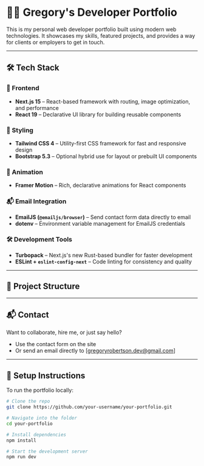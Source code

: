 # 🧑‍💻 Gregory's Developer Portfolio

This is my personal web developer portfolio built using modern web technologies. It showcases my skills, featured projects, and provides a way for clients or employers to get in touch.

---

## 🛠 Tech Stack

### 🚀 Frontend

- **Next.js 15** – React-based framework with routing, image optimization, and performance
- **React 19** – Declarative UI library for building reusable components

### 🎨 Styling

- **Tailwind CSS 4** – Utility-first CSS framework for fast and responsive design
- **Bootstrap 5.3** – Optional hybrid use for layout or prebuilt UI components

### 🧩 Animation

- **Framer Motion** – Rich, declarative animations for React components

### 📬 Email Integration

- **EmailJS (`@emailjs/browser`)** – Send contact form data directly to email
- **dotenv** – Environment variable management for EmailJS credentials

### 🛠 Development Tools

- **Turbopack** – Next.js's new Rust-based bundler for faster development
- **ESLint + `eslint-config-next`** – Code linting for consistency and quality

---

## 📁 Project Structure

---

## 📬 Contact

Want to collaborate, hire me, or just say hello?

- Use the contact form on the site
- Or send an email directly to [gregoryrobertson.dev@gmail.com]

---

## 🚧 Setup Instructions

To run the portfolio locally:

```bash
# Clone the repo
git clone https://github.com/your-username/your-portfolio.git

# Navigate into the folder
cd your-portfolio

# Install dependencies
npm install

# Start the development server
npm run dev

```
